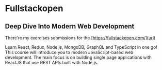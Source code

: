 # Fullstackopen

## Deep Dive Into Modern Web Development

There're my exercises submissions for the [https://fullstackopen.com/](url)

Learn React, Redux, Node.js, MongoDB, GraphQL and TypeScript in one go!
This course will introduce you to modern JavaScript-based web development. 
The main focus is on building single page applications with ReactJS that use REST APIs built with Node.js.
